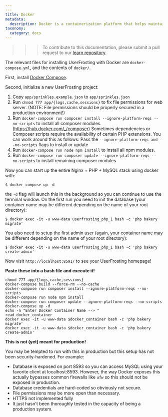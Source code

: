 ```yaml
---
---
title: Docker
metadata:
  description: Docker is a containerization platform that helps maintain consistent behavior across different development and production environments.
taxonomy:
  category: docs
---
```


>>> To contribute to this documentation, please submit a pull request to our [learn repository](https://github.com/userfrosting/learn/tree/master/pages).

The relevant files for installing UserFrosting with Docker are `docker-compose.yml`, and the contents of `docker/`.

First, install [Docker Compose](https://docs.docker.com/compose/install/).

Second, initialize a new UserFrosting project:

1. Copy `app/sprinkles.example.json` to `app/sprinkles.json`
2. Run `chmod 777 app/{logs,cache,sessions}` to fix file permissions for web server. (NOTE: File
   permissions should be properly secured in a production environment!)
3. Run `docker-compose run composer install --ignore-platform-reqs --no-scripts` to install all composer modules. (https://hub.docker.com/_/composer) Sometimes dependencies or Composer scripts require the availability of certain PHP extensions. You can work around this as follows: Pass the `--ignore-platform-reqs and --no-scripts` flags to install or update
4. Run `docker-compose run node npm install` to install all npm modules.
5. Run `docker-compose run composer update --ignore-platform-reqs --no-scripts` to install remaining composer modules

Now you can start up the entire Nginx + PHP + MySQL stack using docker with:

    $ docker-compose up -d

the `-d` flag will launch this in the background so you can continue to use the terminal window. On the first run you need to init the database (your container name may be different depending on the name of your root directory):

    $ docker exec -it -u www-data userfrosting_php_1 bash -c 'php bakery migrate'

You also need to setup the first admin user (again, your container name may be different depending on the name of your root directory):

    $ docker exec -it -u www-data userfrosting_php_1 bash -c 'php bakery create-admin'

Now visit `http://localhost:8591/` to see your UserFrosting homepage!

**Paste these into a bash file and execute it!**

```
chmod 777 app/{logs,cache,sessions}
docker-compose build --force-rm --no-cache
docker-compose run composer install --ignore-platform-reqs --no-scripts
docker-compose run node npm install
docker-compose run composer update --ignore-platform-reqs --no-scripts
docker-compose up -d
echo -n "Enter Docker Container Name --> "
read docker_container
docker exec -it -u www-data $docker_container bash -c 'php bakery migrate'
docker exec -it -u www-data $docker_container bash -c 'php bakery create-admin'
```

**This is not (yet) meant for production!**

You may be tempted to run with this in production but this setup has not been security-hardened. For example:

- Database is exposed on port 8593 so you can access MySQL using your favorite client at localhost:8593. However,
  the way Docker exposes this actually bypasses common firewalls like `ufw` so this should not be exposed in production.
- Database credentials are hard-coded so obviously not secure.
- File permissions may be more open than necessary.
- HTTPS not implemented fully
- It just hasn't been thoroughly tested in the capacity of being a production system.
